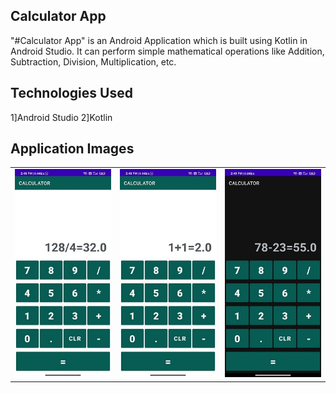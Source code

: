 ## Calculator App 

"#Calculator App" is an Android Application which is built using Kotlin in Android Studio. It can perform simple mathematical operations like Addition, Subtraction, Division, Multiplication, etc.

## Technologies Used

1]Android Studio
2]Kotlin

## Application Images
<table>
  <tr>
	<td> <img src="https://github.com/vinodpatildev/Calculator/blob/master/screenshots%20of%20app/image_1.jpg" width="250" /> </td>
	<td> <img src="https://github.com/vinodpatildev/Calculator/blob/master/screenshots%20of%20app/image_2.jpg" width="250" /> </td>
	<td> <img src="https://github.com/vinodpatildev/Calculator/blob/master/screenshots%20of%20app/image_3.jpg" width="250" /> </td>
  </tr>
</table>





